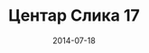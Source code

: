 ---
layout: default
modal-id: 35
date: 2014-07-18
img: centar/DSC_0287.jpg
alt: image-alt
store: Centar
title: Центар Слика 17
description: Intro LINQ is query language for C and VB introduced in .NET 3.5 and VS 2008. LINQ simplifies querying by offering one unified language to query different types of data sources. In order to use LINQ to query data source we need LINQ provider. Many providers are posted here and there is option to create our own providers, so basically you can query everything with the right provider. This means that a single query can be used to query data from DB, XML, lists etc.. Query SyntaxLINQ queries can be written in two basic ways.

---